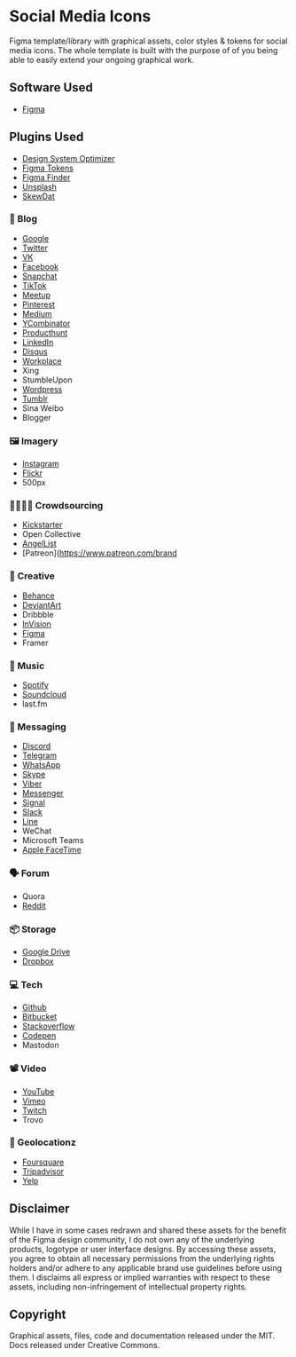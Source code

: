 # Social Media Icons
Figma template/library with graphical assets, color styles & tokens for social media icons.
The whole template is built with the purpose of of you being able to easily extend your ongoing graphical work.

## Software Used
- [Figma](https://www.figma.com/)

## Plugins Used
- [Design System Optimizer](https://www.figma.com/community/plugin/802579985985331070)
- [Figma Tokens](https://www.figma.com/community/plugin/843461159747178978)
- [Figma Finder](https://www.figma.com/community/plugin/851217747476215597)
- [Unsplash](https://www.figma.com/community/plugin/738454987945972471)
- [SkewDat](https://www.figma.com/community/plugin/741472919529947576)

### 📝 Blog
- [Google](https://about.google/brand-resource-center/)
- [Twitter](https://about.twitter.com/en/who-we-are/brand-toolkit)
- [VK](https://vk.company/en/press/identity/)
- [Facebook](https://www.facebook.com/brand/resources/facebookapp)
- [Snapchat](https://snap.com/en-US/brand-guidelines)
- [TikTok](https://tiktokbrandbook.com/d/HhXfjVK1Poj9/legal)
- [Meetup](https://meetup.github.io/swarm-design-system/brand/)
- [Pinterest](https://business.pinterest.com/brand-guidelines/)
- [Medium](https://medium.design/logos-and-brand-guidelines-f1a01a733592)
- [YCombinator](https://www.ycombinator.com/press)
- [Producthunt](https://www.producthunt.com/branding)
- [LinkedIn](https://brand.linkedin.com/en-us)
- [Disqus](https://disqus.com/brand/)
- [Workplace](https://www.facebook.com/brand/resources/workplace/workplace-brand)
- Xing
- StumbleUpon
- [Wordpress](https://wordpress.org/about/logos/)
- [Tumblr](https://www.tumblr.com/logo)
- Sina Weibo
- Blogger

### 🖼️ Imagery
- [Instagram](https://www.facebook.com/brand/resources/instagram/instagram-brand)
- [Flickr](https://www.flickrhelp.com/hc/en-us/articles/4404071066260-Brand-guidelines)
- 500px

### 👨‍👩‍👧‍👦 Crowdsourcing
- [Kickstarter](https://www.kickstarter.com/help/brand_assets)
- Open Collective
- [AngelList](https://angel.co/logo)
- [Patreon](https://www.patreon.com/brand

### 🎨 Creative
- [Behance](https://www.behance.net/dev/api/brand)
- [DeviantArt](https://www.deviantartsupport.com/en/article/where-can-i-find-deviantarts-official-logo-and-media-files)
- Dribbble
- [InVision](https://www.invisionapp.com/resources/brand)
- [Figma](https://www.figma.com/using-the-figma-brand/)
- Framer

### 🎼 Music
- [Spotify](https://developer.spotify.com/documentation/general/design-and-branding/)
- [Soundcloud](https://developers.soundcloud.com/docs/api/buttons-logos)
- last.fm


### 💬 Messaging
- [Discord](https://discord.com/branding)
- [Telegram](https://telegram.org/tour/screenshots)
- [WhatsApp](https://www.facebook.com/brand/resources/whatsapp/whatsapp-brand)
- [Skype](https://www.skype.com/en/legal/brand-guidelines/)
- [Viber](https://www.viber.com/en/brand-center/)
- [Messenger](https://www.facebook.com/brand/resources/messenger/messenger-brand)
- [Signal](https://signal.org/docs/)
- [Slack](https://slack.com/media-kit)
- [Line](https://line.me/en/logo)
- WeChat
- Microsoft Teams
- [Apple FaceTime](https://developer.apple.com/design/human-interface-guidelines/foundations/branding/)

### 🗣️ Forum
- Quora
- [Reddit](https://www.redditinc.com/brand)

### 📦 Storage
- [Google Drive](https://developers.google.com/drive/api/guides/branding)
- [Dropbox](https://dropbox.design/)

### 💻 Tech
- [Github](https://github.com/logos)
- [Bitbucket](https://atlassian.design/foundations/logos)
- [Stackoverflow](https://stackoverflow.design/brand/logo/)
- [Codepen](https://blog.codepen.io/documentation/logos/)
- Mastodon

### 📽️ Video
- [YouTube](https://www.youtube.com/howyoutubeworks/resources/brand-resources/#logos-icons-and-colors)
- [Vimeo](https://press.vimeo.com/brand-guidelines/)
- [Twitch](https://brand.twitch.tv/)
- Trovo

### 📍 Geolocationz
- [Foursquare](https://foursquare.com/brand/)
- [Tripadvisor](https://tripadvisor.mediaroom.com/logo-guidelines)
- [Yelp](https://www.yelp.com/brand)


## Disclaimer
While I have in some cases redrawn and shared these assets for the benefit of the Figma design community, I do not own any of the underlying products, logotype or user interface designs. By accessing these assets, you agree to obtain all necessary permissions from the underlying rights holders and/or adhere to any applicable brand use guidelines before using them. I disclaims all express or implied warranties with respect to these assets, including non-infringement of intellectual property rights.

## Copyright
Graphical assets, files, code and documentation released under the MIT.
Docs released under Creative Commons.
